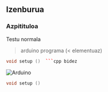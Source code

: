 ## Izenburua

### Azpitituloa

Testu normala



> arduino programa (< elementuaz)

```cpp
void setup ()  ```cpp bidez

```

![Arduino](https://cdn-tienda.bricogeek.com/2827-thickbox_default/arduino-uno.jpg)

```cpp
void setup ()
```



